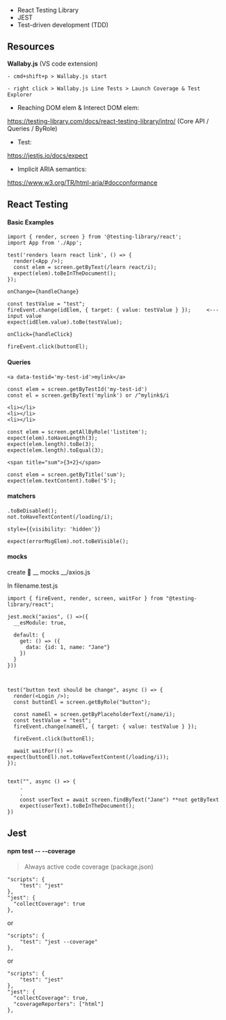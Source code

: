 - React Testing Library
- JEST
- Test-driven development (TDD)

## Resources
**Wallaby.js** (VS code extension)

    - cmd+shift+p > Wallaby.js start
    
    - right click > Wallaby.js Line Tests > Launch Coverage & Test Explorer

- Reaching DOM elem & Interect DOM elem:

https://testing-library.com/docs/react-testing-library/intro/
(Core API / Queries / ByRole)

- Test:

https://jestjs.io/docs/expect

- Implicit ARIA semantics:

https://www.w3.org/TR/html-aria/#docconformance


## React Testing
#### Basic Examples

```
import { render, screen } from '@testing-library/react';
import App from './App';

test('renders learn react link', () => {
  render(<App />);
  const elem = screen.getByText(/learn react/i);
  expect(elem).toBeInTheDocument();
});
```
```
onChange={handleChange}

const testValue = "test";
fireEvent.change(idElem, { target: { value: testValue } });     <---input value
expect(idElem.value).toBe(testValue);
```
```
onClick={handleClick}

fireEvent.click(buttonEl);
```

#### Queries
```
<a data-testid='my-test-id'>mylink</a>

const elem = screen.getByTestId('my-test-id')
const el = screen.getByText('mylink') or /^mylink$/i
```
```
<li></li>
<li></li>
<li></li>

const elem = screen.getAllByRole('listitem');
expect(elem).toHaveLength(3);
expect(elem.length).toBe(3);
expect(elem.length).toEqual(3);
```

```
<span title="sum">{3+2}</span>

const elem = screen.getByTitle('sum');
expect(elem.textContent).toBe('5');
```

#### matchers
```
.toBeDisabled();
not.toHaveTextContent(/loading/i);
```
```
style={{visibility: 'hidden'}}

expect(errorMsgElem).not.toBeVisible();
```

#### __mocks__
create :file_folder: __ mocks __/axios.js

In filename.test.js
```
import { fireEvent, render, screen, waitFor } from "@testing-library/react";

jest.mock("axios", () =>({
  __esModule: true,

  default: {
    get: () => ({
      data: {id: 1, name: "Jane"}
    })
  }
}))



test("button text should be change", async () => {
  render(<Login />);
  const buttonEl = screen.getByRole("button");
  
  const nameEl = screen.getByPlaceholderText(/name/i);
  const testValue = "test";
  fireEvent.change(nameEl, { target: { value: testValue } });
  
  fireEvent.click(buttonEl);
  
  await waitFor(() => expect(buttonEl).not.toHaveTextContent(/loading/i));
});


text("", async () => {
    .
    .
    const userText = await screen.findByText("Jane") **not getByText
    expect(userText).toBeInTheDocument();
})

```

## Jest
#### npm test -- --coverage

> Always active code coverage (package.json)
```
"scripts": {
    "test": "jest"
},
"jest": {
  "collectCoverage": true
},
```
or
```
"scripts": {
    "test": "jest --coverage"
},
```
or
```
"scripts": {
    "test": "jest"
},
"jest": {
  "collectCoverage": true,
  "coverageReporters": ["html"]
},
```
